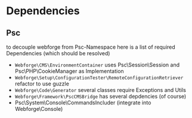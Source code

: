 # Dependencies

## Psc

to decouple webforge from Psc-Namespace here is a list of required Dependencies (which should be resolved)

* `Webforge\CMS\EnvironmentContainer` uses Psc\Session\Session and Psc\PHP\CookieManager as Implementation
* `Webforge\Setup\ConfigurationTester\RemoteConfigurationRetriever` refactor to use guzzle
* `Webforge\Code\Generator` several classes require Exceptions and Utils
* `Webforge\Framework\PscCMSBridge` has several depdencies (of course)
* Psc\System\Console\CommandsIncluder (integrate into Webforge\Console)

